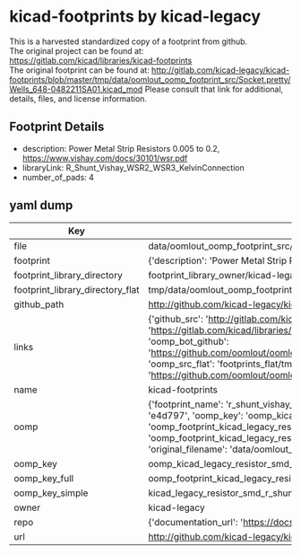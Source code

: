 # kicad-footprints by kicad-legacy  
This is a harvested standardized copy of a footprint from github.  
The original project can be found at:  
https://gitlab.com/kicad/libraries/kicad-footprints  
The original footprint can be found at:
http://gitlab.com/kicad-legacy/kicad-footprints/blob/master/tmp/data/oomlout_oomp_footprint_src/Socket.pretty/Wells_648-0482211SA01.kicad_mod
Please consult that link for additional, details, files, and license information.  
## Footprint Details
* description: Power Metal Strip Resistors 0.005 to 0.2, https://www.vishay.com/docs/30101/wsr.pdf  
* libraryLink: R_Shunt_Vishay_WSR2_WSR3_KelvinConnection  
* number_of_pads: 4  
## yaml dump  
| Key | Value |  
| --- | --- |  
| file | data/oomlout_oomp_footprint_src/kicad-footprints/Resistor_SMD.pretty/R_Shunt_Vishay_WSR2_WSR3_KelvinConnection.kicad_mod |  
| footprint | {'description': 'Power Metal Strip Resistors 0.005 to 0.2, https://www.vishay.com/docs/30101/wsr.pdf', 'libraryLink': 'R_Shunt_Vishay_WSR2_WSR3_KelvinConnection', 'number_of_pads': 4} |  
| footprint_library_directory | footprint_library_owner/kicad-legacy_kicad-footprints |  
| footprint_library_directory_flat | tmp/data/oomlout_oomp_footprint_src/footprints_flat/kicad_legacy_resistor_smd_r_shunt_vishay_wsr2_wsr3_kelvinconnection/working |  
| github_path | http://github.com/kicad-legacy/kicad-footprints/blob/master/tmp/data/oomlout_oomp_footprint_src/Resistor_SMD.pretty/R_Shunt_Vishay_WSR2_WSR3_KelvinConnection.kicad_mod |  
| links | {'github_src': 'http://gitlab.com/kicad-legacy/kicad-footprints/blob/master/tmp/data/oomlout_oomp_footprint_src/Socket.pretty/Wells_648-0482211SA01.kicad_mod', 'github_src_repo': 'https://gitlab.com/kicad/libraries/kicad-footprints', 'oomp_bot': 'tmp/data/oomlout_oomp_footprint_src/footprints/kicad_legacy_resistor_smd_r_shunt_vishay_wsr2_wsr3_kelvinconnection/working', 'oomp_bot_github': 'https://github.com/oomlout/oomlout_oomp_footprint_bot/tree/main/tmp/data/oomlout_oomp_footprint_src/footprints/kicad_legacy_resistor_smd_r_shunt_vishay_wsr2_wsr3_kelvinconnection/working', 'oomp_src_flat': 'footprints_flat/tmp/data/oomlout_oomp_footprint_src/footprints_flat/kicad_legacy_resistor_smd_r_shunt_vishay_wsr2_wsr3_kelvinconnection/working', 'oomp_src_flat_github': 'https://github.com/oomlout/oomlout_oomp_footprint_src/tree/main/tmp/data/oomlout_oomp_footprint_src/footprints_flat/kicad_legacy_resistor_smd_r_shunt_vishay_wsr2_wsr3_kelvinconnection/working'} |  
| name | kicad-footprints |  
| oomp | {'footprint_name': 'r_shunt_vishay_wsr2_wsr3_kelvinconnection', 'library_name': 'resistor_smd', 'md5': 'e4d797174e9ba99ef519f3afcc34f9aa', 'md5_10': 'e4d797174e', 'md5_5': 'e4d79', 'md5_6': 'e4d797', 'oomp_key': 'oomp_kicad_legacy_resistor_smd_r_shunt_vishay_wsr2_wsr3_kelvinconnection', 'oomp_key_extra': 'oomp_footprint_kicad_legacy_resistor_smd_r_shunt_vishay_wsr2_wsr3_kelvinconnection', 'oomp_key_full': 'oomp_footprint_kicad_legacy_resistor_smd_r_shunt_vishay_wsr2_wsr3_kelvinconnection_e4d797', 'oomp_key_simple': 'kicad_legacy_resistor_smd_r_shunt_vishay_wsr2_wsr3_kelvinconnection', 'original_filename': 'data/oomlout_oomp_footprint_src/kicad-footprints/Resistor_SMD.pretty/R_Shunt_Vishay_WSR2_WSR3_KelvinConnection.kicad_mod', 'owner_name': 'kicad_legacy'} |  
| oomp_key | oomp_kicad_legacy_resistor_smd_r_shunt_vishay_wsr2_wsr3_kelvinconnection |  
| oomp_key_full | oomp_footprint_kicad_legacy_resistor_smd_r_shunt_vishay_wsr2_wsr3_kelvinconnection |  
| oomp_key_simple | kicad_legacy_resistor_smd_r_shunt_vishay_wsr2_wsr3_kelvinconnection |  
| owner | kicad-legacy |  
| repo | {'documentation_url': 'https://docs.github.com/rest/repos/repos#get-a-repository', 'message': 'Not Found'} |  
| url | http://github.com/kicad-legacy/kicad-footprints |  

